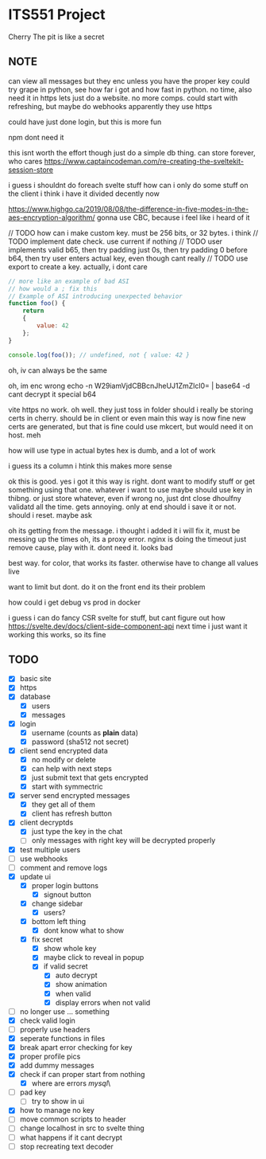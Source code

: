 # ITS551 Project
Cherry
The pit is like a secret

## NOTE
can view all messages but they enc unless you have the proper key
could try grape in python, see how far i got and how fast in python. no time, also need it in https
lets just do a website. no more comps. 
could start with refreshing, but maybe do webhooks
apparently they use https

could have just done login, but this is more fun

npm dont need it

this isnt worth the effort though
just do a simple db thing. can store forever, who cares
https://www.captaincodeman.com/re-creating-the-sveltekit-session-store

i guess i shouldnt do foreach svelte stuff
how can i only do some stuff on the client
i think i have it divided decently now

https://www.highgo.ca/2019/08/08/the-difference-in-five-modes-in-the-aes-encryption-algorithm/
gonna use CBC, because i feel like i heard of it

// TODO how can i make custom key. must be 256 bits, or 32 bytes. i think
// TODO implement date check. use current if nothing
// TODO user implements valid b65, then try padding just 0s, then try padding 0 before b64, then try user enters actual key, even though cant really
// TODO use export to create a key. actually, i dont care

```js
// more like an example of bad ASI
// how would a ; fix this
// Example of ASI introducing unexpected behavior
function foo() {
    return
    {
        value: 42
    };
}

console.log(foo()); // undefined, not { value: 42 }

```

oh, iv can always be the same

oh, im enc wrong
echo -n W29iamVjdCBBcnJheUJ1ZmZlcl0= | base64 -d
cant decrypt it
special b64

vite https no work. oh well. they just toss in folder
should i really be storing certs in cherry. should be in client or even main
this way is now fine
new certs are generated, but that is fine
could use mkcert, but would need it on host. meh

how will use type in actual bytes
hex is dumb, and a lot of work

i guess its a column
i htink this makes more sense

ok this is good. yes i got it
this way is right. dont want to modify stuff
or get something
using that one. whatever i want to use
maybe should use key in thibng. or just store whatever, even if wrong
no, just dnt close
dhoulfny validatd all the time. gets annoying. only at end
should i save it or not. should i reset. maybe ask

oh its getting from the message. i thought i added it
i will fix it, must be messing up the times
oh, its a proxy error. nginx is doing the timeout
just remove cause, play with it. dont need it. looks bad

best way. for color, that works
its faster. otherwise have to change all values live

want to limit but dont. do it on the front end
its their problem

how could i get debug vs prod in docker

i guess i can do fancy CSR svelte for stuff, but cant figure out how
https://svelte.dev/docs/client-side-component-api
next time
i just want it working
this works, so its fine

## TODO
- [x] basic site
- [x] https
- [x] database
  - [x] users
  - [x] messages
- [x] login
  - [x] username (counts as **plain** data)
  - [x] password (sha512 not secret)
- [x] client send encrypted data
  - [x] no modify or delete
  - [x] can help with next steps
  - [x] just submit text that gets encrypted
  - [x] start with symmectric
- [x] server send encrypted messages
  - [x] they get all of them
  - [x] client has refresh button
- [x] client decryptds
  - [x] just type the key in the chat
  - [ ] only messages with right key will be decrypted properly
- [x] test multiple users
- [ ] use webhooks
- [ ] comment and remove logs
- [x] update ui
  - [x] proper login buttons
    - [x] signout button
  - [x] change sidebar
    - [x] users?
  - [x] bottom left thing
    - [x] dont know what to show
  - [x] fix secret
    - [x] show whole key
    - [x] maybe click to reveal in popup
    - [x] if valid secret
      - [x] auto decrypt
      - [x] show animation
      - [x] when valid
      - [x] display errors when not valid
- [ ] no longer use ... something
- [x] check valid login
- [ ] properly use headers
- [x] seperate functions in files
- [x] break apart error checking for key
- [x] proper profile pics
- [x] add dummy messages
- [x] check if can proper start from nothing
  - [x] where are errors *mysql*\
- [ ] pad key
  - [ ] try to show in ui
- [x] how to manage no key
- [ ] move common scripts to header
- [ ] change localhost in src to svelte thing
- [ ] what happens if it cant decrypt
- [ ] stop recreating text decoder
